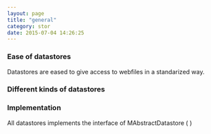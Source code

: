 ```yaml
---
layout: page
title: "general"
category: stor
date: 2015-07-04 14:26:25
---
```


### Ease of datastores
Datastores are eased to give access to webfiles in a standarized way.

### Different kinds of datastores

### Implementation
All datastores implements the interface of MAbstractDatastore ( )

